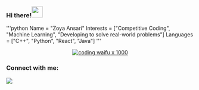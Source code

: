 ### Hi there!<img src="https://media.tenor.com/images/c4f9807829ab85eaf07682511cf12a1c/tenor.gif" width="30px">


'''python
Name =  "Zoya Ansari"
Interests = ["Competitive Coding", "Machine Learning", "Developing to solve real-world problems"]
Languages = ["C++", "Python", "React", "Java"]
'''

<div align=center>
  
[![coding waifu x 1000](https://media0.giphy.com/media/v1.Y2lkPTc5MGI3NjExbmQ5cjF5d2dueGdqcXVjeXA0cjQ3NG5hd3ZteXN0NHl6M3ZiY2w1ZCZlcD12MV9pbnRlcm5hbF9naWZfYnlfaWQmY3Q9Zw/NytMLKyiaIh6VH9SPm/giphy.gif)]([[https://github.com/shrutz2])
</div>


### Connect with me:
<div align=left>
<a href="[https://www.linkedin.com/in/zoya-ansari-655337227/]/" alt="Zoya Ansari | LinkedIn"><img src="https://img.icons8.com/fluent/48/000000/linkedin.png" ></a> &nbsp;
</div>

